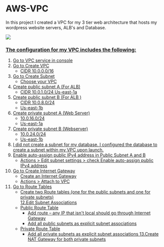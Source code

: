 # AWS-VPC
In this project I created a VPC for my 3 tier web architecture that hosts my wordpress website servers, ALB's and Database.

 </a>
<a href="https://github.com/jazminchannel/AWS-WordPress-Website">
  <img align="center" src="https://github-readme-stats-git-masterrstaa-rickstaa.vercel.app/api/pin?username=jazminchannel&repo=AWS-WordPress-Website&title_color=ffffff&icon_color=00ba9d&text_color=ffffff&bg_color=001837&hide_border=true" />  

### The configuration for my VPC includes the following:

1. Go to VPC service in console
2. Go to Create VPC 
    - CIDR 10.0.0.0/16 
3. Go to Create Subnet 
    - Choose your VPC
4. Create public subnet A (For ALB) 
    - CIDR 10.0.1.0/24 
    Us-east-1a 
5. Create public subnet B (For ALB ) 
    - CIDR 10.0.8.0/24 
    - Us-east-1b 
6. Create private subnet A (Web Server) 
    - 10.0.16.0/24 
    - Us-east-1a 
7. Create private subnet B (Webserver) 
    - 10.0.24.0/24 
    - Us-east-1b 
8. I did not create a subnet for my database. I configured the database to create a subnet within my VPC upon launch.
9. Enable auto-assign public IPv4 address in Public Subnet A and B 
    - Actions > Edit subnet settings > check Enable auto-assign public IPv4 address 
10. Go to Create Internet Gateway 
    - Create an Internet Gateway 
    - Actions > Attach to VPC 
11. Go to Route Tables 
    - Create two Route tables (one for the public subnets and one for private subnets)  
12.Edit Subnet Associations 
    - Public Route Table 
      * Add route – any IP that isn't local should go through Internet Gateway 
      * Add all public subnets as explicit subnet associations 
    - Private Route Table 
      * Add all private subnets as explicit subnet associations
 13.Create NAT Gateway for both private subnets
     
      
